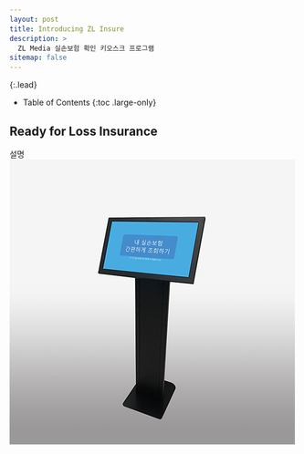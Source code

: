 ```yaml
---
layout: post
title: Introducing ZL Insure
description: >
  ZL Media 실손보험 확인 키오스크 프로그램
sitemap: false
---
```


{:.lead}

- Table of Contents
{:toc .large-only}

## Ready for Loss Insurance 

설명
![kiosk](/assets/img/kiosk1.jpg)

